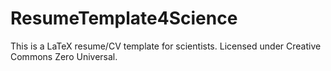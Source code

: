 # ResumeTemplate4Science
This is a LaTeX resume/CV template for scientists. Licensed under Creative Commons Zero Universal. 
